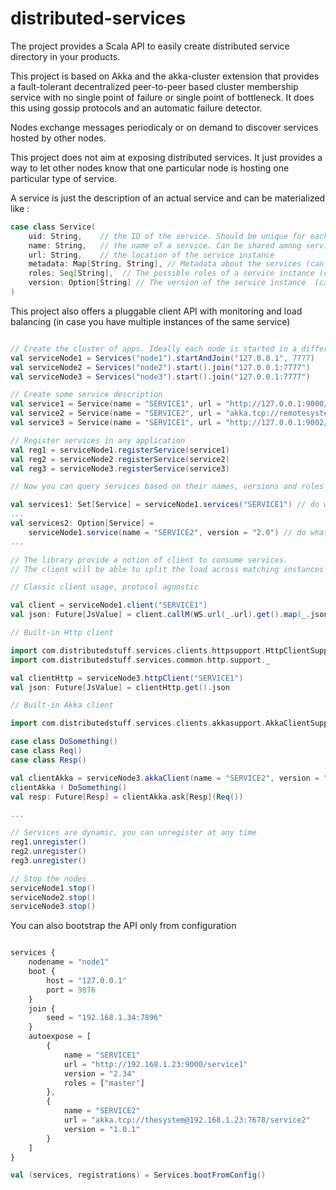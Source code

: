 distributed-services
===========================

The project provides a Scala API to easily create distributed service directory in your products.
 
This project is based on Akka and the akka-cluster extension that provides a fault-tolerant decentralized peer-to-peer based cluster membership service with 
no single point of failure or single point of bottleneck. It does this using gossip protocols and an automatic failure detector. 

Nodes exchange messages periodicaly or on demand to discover services hosted by other nodes.

This project does not aim at exposing distributed services. It just provides a way to let other nodes know that one particular node
is hosting one particular type of service.

A service is just the description of an actual service and can be materialized like :

```scala
case class Service(
    uid: String,    // the ID of the service. Should be unique for each instance of services
    name: String,   // the name of a service. Can be shared among service instances
    url: String,    // the location of the service instance
    metadata: Map[String, String], // Metadata about the services (can be empty). For user purpose only
    roles: Seq[String],  // The possible roles of a service instance (can be empty)
    version: Option[String] // The version of the service instance  (can be empty)
)
```

This project also offers a pluggable client API with monitoring and load balancing (in case you have multiple instances of the same service)

```scala

// Create the cluster of apps. Ideally each node is started in a different JVM (even physical node)
val serviceNode1 = Services("node1").startAndJoin("127.0.0.1", 7777)
val serviceNode2 = Services("node2").start().join("127.0.0.1:7777")
val serviceNode3 = Services("node3").start().join("127.0.0.1:7777")

// Create some service description 
val service1 = Service(name = "SERVICE1", url = "http://127.0.0.1:9000/service1")
val service2 = Service(name = "SERVICE2", url = "akka.tcp://remotesystem@127.0.0.1:9001/user/service2", version = "2.0")
val service3 = Service(name = "SERVICE1", url = "http://127.0.0.1:9002/service3")

// Register services in any application
val reg1 = serviceNode1.registerService(service1)
val reg2 = serviceNode2.registerService(service2)
val reg3 = serviceNode3.registerService(service3)

// Now you can query services based on their names, versions and roles

val services1: Set[Service] = serviceNode1.services("SERVICE1") // do whatever you want with those
...
val services2: Option[Service] = 
    serviceNode1.service(name = "SERVICE2", version = "2.0") // do whatever you want with that one
...

// The library provide a notion of client to consume services. 
// The client will be able to split the load across matching instances of services

// Classic client usage, protocol agnostic

val client = serviceNode1.client("SERVICE1")
val json: Future[JsValue] = client.callM(WS.url(_.url).get().map(_.json))

// Built-in Http client

import com.distributedstuff.services.clients.httpsupport.HttpClientSupport
import com.distributedstuff.services.common.http.support._

val clientHttp = serviceNode3.httpClient("SERVICE1")
val json: Future[JsValue] = clientHttp.get().json

// Built-in Akka client

import com.distributedstuff.services.clients.akkasupport.AkkaClientSupport

case class DoSomething()
case class Req()
case class Resp()

val clientAkka = serviceNode3.akkaClient(name = "SERVICE2", version = "2.0")
clientAkka ! DoSomething()
val resp: Future[Resp] = clientAkka.ask[Resp](Req())

...

// Services are dynamic, you can unregister at any time
reg1.unregister()
reg2.unregister()
reg3.unregister()

// Stop the nodes
serviceNode1.stop()
serviceNode2.stop()
serviceNode3.stop()

```

You can also bootstrap the API only from configuration 

```javascript

services {
    nodename = "node1"
    boot {
        host = "127.0.0.1"
        port = 9876
    }
    join {
        seed = "192.168.1.34:7896"
    }
    autoexpose = [
        {
            name = "SERVICE1"
            url = "http://192.168.1.23:9000/service1"
            version = "2.34"
            roles = ["master"]
        },
        {
            name = "SERVICE2"
            url = "akka.tcp://thesystem@192.168.1.23:7678/service2"
            version = "1.0.1"
        }
    ]
}
```

```scala
val (services, registrations) = Services.bootFromConfig()
```